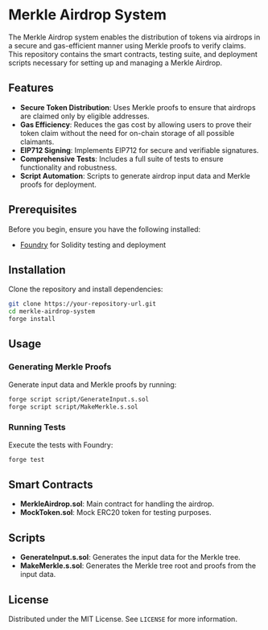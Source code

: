 # Merkle Airdrop System

The Merkle Airdrop system enables the distribution of tokens via airdrops in a secure and gas-efficient manner using Merkle proofs to verify claims. This repository contains the smart contracts, testing suite, and deployment scripts necessary for setting up and managing a Merkle Airdrop.

## Features

- **Secure Token Distribution**: Uses Merkle proofs to ensure that airdrops are claimed only by eligible addresses.
- **Gas Efficiency**: Reduces the gas cost by allowing users to prove their token claim without the need for on-chain storage of all possible claimants.
- **EIP712 Signing**: Implements EIP712 for secure and verifiable signatures.
- **Comprehensive Tests**: Includes a full suite of tests to ensure functionality and robustness.
- **Script Automation**: Scripts to generate airdrop input data and Merkle proofs for deployment.

## Prerequisites

Before you begin, ensure you have the following installed:

- [Foundry](https://book.getfoundry.sh/getting-started/installation.html) for Solidity testing and deployment

## Installation

Clone the repository and install dependencies:

```bash
git clone https://your-repository-url.git
cd merkle-airdrop-system
forge install
```

## Usage

### Generating Merkle Proofs

Generate input data and Merkle proofs by running:

```bash
forge script script/GenerateInput.s.sol
forge script script/MakeMerkle.s.sol
```

### Running Tests

Execute the tests with Foundry:

```bash
forge test
```

## Smart Contracts

- **MerkleAirdrop.sol**: Main contract for handling the airdrop.
- **MockToken.sol**: Mock ERC20 token for testing purposes.

## Scripts

- **GenerateInput.s.sol**: Generates the input data for the Merkle tree.
- **MakeMerkle.s.sol**: Generates the Merkle tree root and proofs from the input data.

## License

Distributed under the MIT License. See `LICENSE` for more information.
